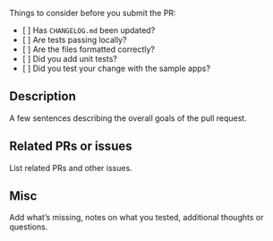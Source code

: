 Things to consider before you submit the PR:

-   \[ \] Has `CHANGELOG.md` been updated?
-   \[ \] Are tests passing locally?
-   \[ \] Are the files formatted correctly?
-   \[ \] Did you add unit tests?
-   \[ \] Did you test your change with the sample apps?

Description
-----------

A few sentences describing the overall goals of the pull request.

Related PRs or issues
---------------------

List related PRs and other issues.

Misc
----

Add what’s missing, notes on what you tested, additional thoughts or questions.
